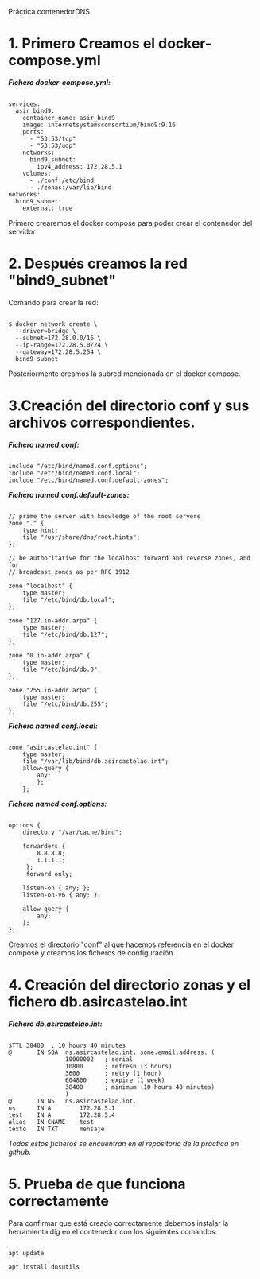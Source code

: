 Práctica contenedorDNS

# 1. Primero Creamos el docker-compose.yml

***Fichero docker-compose.yml:***
~~~

services:
  asir_bind9:
    container_name: asir_bind9
    image: internetsystemsconsortium/bind9:9.16
    ports:
      - "53:53/tcp"
      - "53:53/udp"
    networks:
      bind9_subnet:
        ipv4_address: 172.28.5.1
    volumes:
      - ./conf:/etc/bind
      - ./zonas:/var/lib/bind
networks:
  bind9_subnet:
    external: true

~~~

Primero crearemos el docker compose para poder crear el contenedor del servidor

# 2. Después creamos la red "bind9_subnet"

Comando para crear la red:
~~~

$ docker network create \
  --driver=bridge \
  --subnet=172.28.0.0/16 \
  --ip-range=172.28.5.0/24 \
  --gateway=172.28.5.254 \
  bind9_subnet

~~~

Posteriormente creamos la subred mencionada en el docker compose.

# 3.Creación del directorio conf y sus archivos correspondientes.

***Fichero named.conf:***
~~~

include "/etc/bind/named.conf.options";
include "/etc/bind/named.conf.local";
include "/etc/bind/named.conf.default-zones";

~~~

***Fichero named.conf.default-zones:***
~~~

// prime the server with knowledge of the root servers
zone "." {
	type hint;
	file "/usr/share/dns/root.hints";
};

// be authoritative for the localhost forward and reverse zones, and for
// broadcast zones as per RFC 1912

zone "localhost" {
	type master;
	file "/etc/bind/db.local";
};

zone "127.in-addr.arpa" {
	type master;
	file "/etc/bind/db.127";
};

zone "0.in-addr.arpa" {
	type master;
	file "/etc/bind/db.0";
};

zone "255.in-addr.arpa" {
	type master;
	file "/etc/bind/db.255";
};

~~~

***Fichero named.conf.local:***
~~~

zone "asircastelao.int" {
	type master;
	file "/var/lib/bind/db.asircastelao.int";
	allow-query {
		any;
		};
	};

~~~

***Fichero named.conf.options:***
~~~

options {
	directory "/var/cache/bind";

	forwarders {
	 	8.8.8.8;
		1.1.1.1;
	 };
	 forward only;

	listen-on { any; };
	listen-on-v6 { any; };

	allow-query {
		any;
	};
};

~~~

Creamos el directorio "conf" al que hacemos referencia en el docker compose y creamos los ficheros de configuración

# 4. Creación del directorio zonas y el fichero db.asircastelao.int

***Fichero db.asircastelao.int:***
~~~

$TTL 38400	; 10 hours 40 minutes
@		IN SOA	ns.asircastelao.int. some.email.address. (
				10000002   ; serial
				10800      ; refresh (3 hours)
				3600       ; retry (1 hour)
				604800     ; expire (1 week)
				38400      ; minimum (10 hours 40 minutes)
				)
@		IN NS	ns.asircastelao.int.
ns		IN A		172.28.5.1
test	IN A		172.28.5.4
alias	IN CNAME	test
texto	IN TXT		mensaje

~~~



*Todos estos ficheros se encuentran en el repositorio de la práctica en github.*

# 5. Prueba de que funciona correctamente

Para confirmar que está creado correctamente debemos instalar la herramienta dig en el contenedor con los siguientes comandos:

~~~

apt update

apt install dnsutils

~~~
